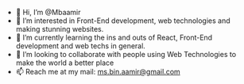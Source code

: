 - 👋 Hi, I’m @Mbaamir
- 👀 I’m interested in Front-End development, web technologies and making stunning websites.
- 🌱 I’m currently learning the ins and outs of React, Front-End development and web techs in general.
- 💞️ I’m looking to collaborate with people using Web Technologies to make the world a better place
- 📫 Reach me at my mail: ms.bin.aamir@gmail.com
